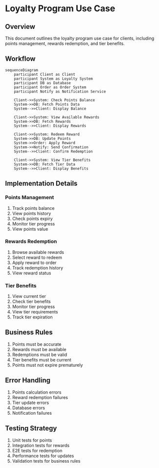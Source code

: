 # Loyalty Program Use Case

## Overview
This document outlines the loyalty program use case for clients, including points management, rewards redemption, and tier benefits.

## Workflow

```mermaid
sequenceDiagram
    participant Client as Client
    participant System as Loyalty System
    participant DB as Database
    participant Order as Order System
    participant Notify as Notification Service

    Client->>System: Check Points Balance
    System->>DB: Fetch Points Data
    System-->>Client: Display Balance

    Client->>System: View Available Rewards
    System->>DB: Fetch Rewards
    System-->>Client: Display Rewards

    Client->>System: Redeem Reward
    System->>DB: Update Points
    System->>Order: Apply Reward
    System->>Notify: Send Confirmation
    System-->>Client: Confirm Redemption

    Client->>System: View Tier Benefits
    System->>DB: Fetch Tier Data
    System-->>Client: Display Benefits
```

## Implementation Details

### Points Management
1. Track points balance
2. View points history
3. Check points expiry
4. Monitor tier progress
5. View points value

### Rewards Redemption
1. Browse available rewards
2. Select reward to redeem
3. Apply reward to order
4. Track redemption history
5. View reward status

### Tier Benefits
1. View current tier
2. Check tier benefits
3. Monitor tier progress
4. View tier requirements
5. Track tier expiration

## Business Rules
1. Points must be accurate
2. Rewards must be available
3. Redemptions must be valid
4. Tier benefits must be current
5. Points must not expire prematurely

## Error Handling
1. Points calculation errors
2. Reward redemption failures
3. Tier update errors
4. Database errors
5. Notification failures

## Testing Strategy
1. Unit tests for points
2. Integration tests for rewards
3. E2E tests for redemption
4. Performance tests for updates
5. Validation tests for business rules 